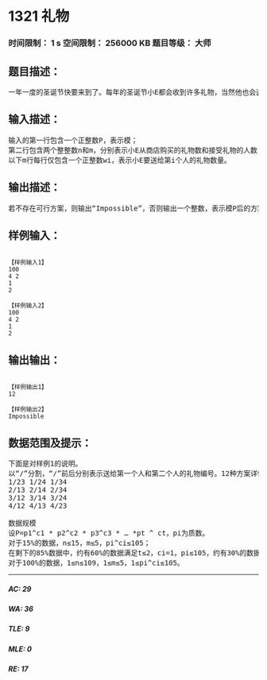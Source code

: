 # 1321 礼物   
### 时间限制： 1 s     空间限制： 256000 KB     题目等级： 大师  
## 题目描述：  

<pre>
一年一度的圣诞节快要来到了。每年的圣诞节小E都会收到许多礼物，当然他也会送出许多礼物。不同的人物在小E心目中的重要性不同，在小E心中分量越重的人，收到的礼物会越多。小E从商店中购买了n件礼物，打算送给m个人，其中送给第i个人礼物数量为wi。请你帮忙计算出送礼物的方案数（两个方案被认为是不同的，当且仅当存在某个人在这两种方案中收到的礼物不同）。由于方案数可能会很大，你只需要输出模P后的结果。
</pre>
  
  
## 输入描述：  

<pre>
输入的第一行包含一个正整数P，表示模；
第二行包含两个整整数n和m，分别表示小E从商店购买的礼物数和接受礼物的人数；
以下m行每行仅包含一个正整数wi，表示小E要送给第i个人的礼物数量。
</pre>
  
  
## 输出描述：  

<pre>
若不存在可行方案，则输出“Impossible”，否则输出一个整数，表示模P后的方案数。
</pre>
  
  
## 样例输入：  

<pre><code>
【样例输入1】
100
4 2
1
2
 
【样例输入2】
100
4 2
1
2
</code></pre>
  
  
## 输出输出：  

<pre><code>
【样例输出1】
12
 
【样例输出2】
Impossible
</code></pre>
  
  
## 数据范围及提示：  

<pre>
下面是对样例1的说明。
以“/”分割，“/”前后分别表示送给第一个人和第二个人的礼物编号。12种方案详情如下：
1/23 1/24 1/34
2/13 2/14 2/34
3/12 3/14 3/24
4/12 4/13 4/23
 
数据规模
设P=p1^c1 * p2^c2 * p3^c3 * … *pt ^ ct，pi为质数。
对于15%的数据，n≤15，m≤5，pi^ci≤105；
在剩下的85%数据中，约有60%的数据满足t≤2，ci=1，pi≤105，约有30%的数据满足pi≤200。
对于100%的数据，1≤n≤109，1≤m≤5，1≤pi^ci≤105。
</pre>
  
  
***  

##### AC: 29  
##### WA: 36  
##### TLE: 9  
##### MLE: 0  
##### RE: 17  
